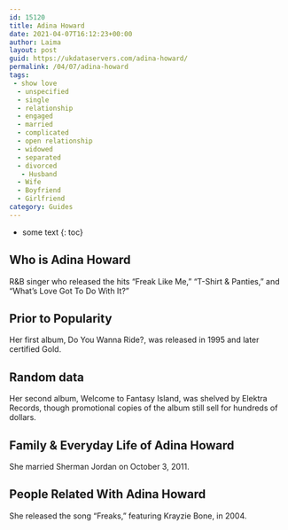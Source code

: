 ```yaml
---
id: 15120
title: Adina Howard
date: 2021-04-07T16:12:23+00:00
author: Laima
layout: post
guid: https://ukdataservers.com/adina-howard/
permalink: /04/07/adina-howard
tags:
 - show love
  - unspecified
  - single
  - relationship
  - engaged
  - married
  - complicated
  - open relationship
  - widowed
  - separated
  - divorced
   - Husband
  - Wife
  - Boyfriend
  - Girlfriend
category: Guides
---
```


* some text
{: toc}


## Who is Adina Howard
                  
                  
                  
R&B singer who released the hits &#8220;Freak Like Me,&#8221; &#8220;T-Shirt & Panties,&#8221; and &#8220;What&#8217;s Love Got To Do With It?&#8221;
                  
              
            
              
            
                
                
                
## Prior to Popularity
                  
                  
                  
Her first album, Do You Wanna Ride?, was released in 1995 and later certified Gold.
                  
              
            
              
            
                
                
                
## Random data
                  
                  
                  
Her second album, Welcome to Fantasy Island, was shelved by Elektra Records, though promotional copies of the album still sell for hundreds of dollars.
                  
              
            
              
            
                
                
                
## Family & Everyday Life of Adina Howard
                  
                  
                  
She married Sherman Jordan on October 3, 2011.
                  
              
            
              
            
                
                
                
## People Related With Adina Howard
                  
                  
                  
She released the song &#8220;Freaks,&#8221; featuring Krayzie Bone, in 2004.
                  
              
            
              
            
                
              
            
              
              
            
            
              
            
          
          
          